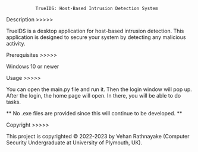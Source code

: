                TrueIDS: Host-Based Intrusion Detection System


Description >>>>>

TrueIDS is a desktop application for host-based intrusion detection. This application is designed to secure your system by detecting any malicious activity.



Prerequisites >>>>>

Windows 10 or newer



Usage >>>>>

You can open the main.py file and run it. Then the login window will pop up. After the login, the home page will open. In there, you will be able to do tasks.

** No .exe files are provided since this will continue to be developed. **



Copyright >>>>>

This project is copyrighted © 2022-2023 by Vehan Rathnayake (Computer Security Undergraduate at University of Plymouth, UK).
